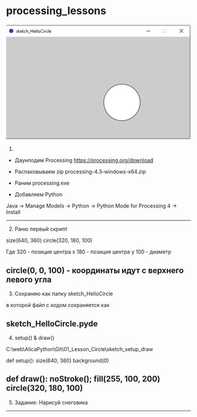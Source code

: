 # processing_lessons
![alt text](https://github.com/Elenn/processing_lessons/blob/main/How/01_Lesson_Circle.png?raw=true)

1.
- Даунлодим Processing
https://processing.org/download

-  Распаковываем zip
processing-4.3-windows-x64.zip

- Раним processing.exe

- Добавляем Python

Java -> Manage Models -> Python
-> Python Mode for Processing 4 -> Install

--------------------------------------
2. Раню первый скрипт

size(640, 360)
circle(320, 180, 100)

Где 320 - позиция центра x
    180 - позиция центра y
	100 - диаметр
	
circle(0, 0, 100) - координаты идут с верхнего левого угла	
---------------------------------------
3. Сохраняю как папку 
sketch_HelloCircle

в которой файл с кодом сохраняется как

sketch_HelloCircle.pyde
-----------------------------------------
4. setup() & draw()

C:\web\AlicaPython\Git\01_Lesson_Circle\sketch_setup_draw

def setup():
  size(640, 360)
  background(0)


def draw():
  noStroke();
  fill(255, 100, 200)
  circle(320, 180, 100)
------------------------------------------
5. Задание: 
Нарисуй снеговика
------------------------------------------

 
 








